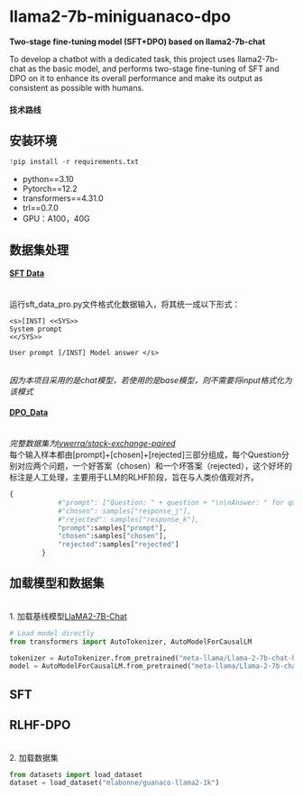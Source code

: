 # llama2-7b-miniguanaco-dpo
**Two-stage fine-tuning model (SFT+DPO) based on llama2-7b-chat**

To develop a chatbot with a dedicated task, this project uses llama2-7b-chat as the basic model, and performs two-stage fine-tuning of SFT and DPO on it to enhance its overall performance and make its output as consistent as possible with humans.
#### 技术路线

## 安装环境
 ```python
!pip install -r requirements.txt
 ```
- python==3.10
- Pytorch==12.2
- transformers==4.31.0 
- trl==0.7.0
- GPU：A100，40G
## 数据集处理
#### [SFT Data](https://github.com/ccccai239/llama2-7b-miniguanaco-dpo/sft_data_pro.py)
<br>运行sft_data_pro.py文件格式化数据输入，将其统一成以下形式：
```
<s>[INST] <<SYS>>
System prompt
<</SYS>>

User prompt [/INST] Model answer </s>
```
<br>_因为本项目采用的是chat模型，若使用的是base模型，则不需要将input格式化为该模式_
#### [DPO_Data](https://huggingface.co/datasets/AlexHung29629/stack-exchange-paired-128K)
<br>_完整数据集为[lvwerra/stack-exchange-paired](https://huggingface.co/datasets/lvwerra/stack-exchange-paired)_
<br>每个输入样本都由[prompt]+[chosen]+[rejected]三部分组成，每个Question分别对应两个问题，一个好答案（chosen）和一个坏答案（rejected），这个好坏的标注是人工处理，主要用于LLM的RLHF阶段，旨在与人类价值观对齐。
```python
{
            #"prompt": ["Question: " + question + "\n\nAnswer: " for question in samples["question"]],
            #"chosen": samples["response_j"],
            #"rejected": samples["response_k"],
            "prompt":samples["prompt"],
            "chosen":samples["chosen"],
            "rejected":samples["rejected"]
        }
```
## 加载模型和数据集
<br>1. 加载基线模型[LlaMA2-7B-Chat](https://huggingface.co/meta-llama/Llama-2-7b-chat-hf)
```python
# Load model directly
from transformers import AutoTokenizer, AutoModelForCausalLM

tokenizer = AutoTokenizer.from_pretrained("meta-llama/Llama-2-7b-chat-hf")
model = AutoModelForCausalLM.from_pretrained("meta-llama/Llama-2-7b-chat-hf")
```
## SFT

## RLHF-DPO
<br>2. 加载数据集
```python
from datasets import load_dataset
dataset = load_dataset("mlabonne/guanaco-llama2-1k")
```
